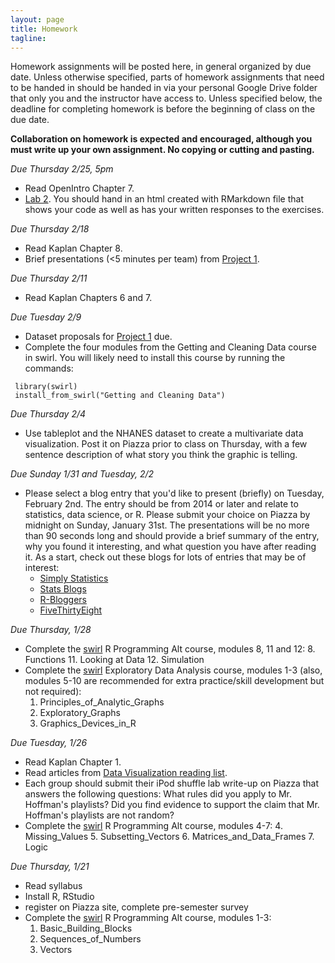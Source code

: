 ```yaml
---
layout: page
title: Homework
tagline: 
---
```


Homework assignments will be posted here, in general organized by due date. Unless otherwise specified, parts of homework assignments that need to be handed in should be handed in via your personal Google Drive folder that only you and the instructor have access to. Unless specified below, the deadline for completing homework is before the beginning of class on the due date. 

**Collaboration on homework is expected and encouraged, although you must write up your own assignment. No copying or cutting and pasting.**

<!--
_Due Thursday 3/1, 5pm_

 - * Create a short reproducible document (using RMarkdown) that describes the basic structure of a dataset and summarizes some key features of the data using a few key tables and figures. Choose a dataset that you have not used before from [these datasets](datasets.html),  the ones in the class Google Drive, or some other dataset that interests you. _Be sure to pick a dataset that has a continuous variable that you can use as an outcome variable in a linear regression model._ Your write-up should address the following points:
  * What is the background/context for this data? 
  * Data management: How many observations are there? What is the unit of observation? What are the key response variable(s) and explanatory variables? Is there any missing data? If so, are there any obvious patterns to the missingness? 
  * Choose 4 to 10 key variables from your dataset (including the outcome variable). 
      - Include a table that lists for each chosen variable the name, definition, type of variable (i.e. categorical, continuous, binary), and the number of missing observations. 
      - Choose at least two of these variables and provide figures that show their univariate distributions. Describe the plotted distributions in words. 
      - Provide a ggpairs() plot that provides a visual overview of the chosen variables.
  * Run two simple linear regressions each with different predictor variables. Interpret the results. Plot a scatterplot of each regression and include the fitted line on the graph. Rescale your explanatory variables if necessary to obtain a meaningful interpretation of beta0.
-->

_Due Thursday 2/25, 5pm_

 - Read OpenIntro Chapter 7.
 - [Lab 2](../assets/labs/lab2-slr/lab2-slr.pdf). You should hand in an html created with RMarkdown file that shows your code as well as has your written responses to the exercises.

_Due Thursday 2/18_

 - Read Kaplan Chapter 8.
 - Brief presentations (<5 minutes per team) from [Project 1](project1.html).

_Due Thursday 2/11_

 - Read Kaplan Chapters 6 and 7.

_Due Tuesday 2/9_

 - Dataset proposals for [Project 1](project1.html) due.
 - Complete the four modules from the Getting and Cleaning Data course in swirl. You will likely need to install this course by running the commands: 
 
```
 library(swirl)
 install_from_swirl("Getting and Cleaning Data")
```

_Due Thursday 2/4_

 - Use tableplot and the NHANES dataset to create a multivariate data visualization. Post it on Piazza prior to class on Thursday, with a few sentence description of what story you think the graphic is telling.  

_Due Sunday 1/31 and Tuesday, 2/2_

 - Please select a blog entry that you'd like to present (briefly) on Tuesday, February 2nd. The entry should be from 2014 or later and relate to statistics, data science, or R. Please submit your choice on Piazza by midnight on Sunday, January 31st. The presentations will be no more than 90 seconds long and should provide a brief summary of the entry, why you found it interesting, and what question you have after reading it.  As a start, check out these blogs for lots of entries that may be of interest:
    - [Simply Statistics](http://simplystatistics.org)
    - [Stats Blogs](http://www.statsblogs.com)
    - [R-Bloggers](http://r-bloggers.com)
    - [FiveThirtyEight](http://fivethirtyeight.com/)


_Due Thursday, 1/28_
 
 - Complete the [swirl](http://swirlstats.com/students.html) R Programming Alt course, modules 8, 11 and 12:
    8. Functions
    11. Looking at Data
    12. Simulation
 - Complete the [swirl](http://swirlstats.com/students.html) Exploratory Data Analysis course, modules 1-3 (also, modules 5-10 are recommended for extra practice/skill development but not required):
    1. Principles_of_Analytic_Graphs
    2. Exploratory_Graphs
    3. Graphics_Devices_in_R


_Due Tuesday, 1/26_

 - Read Kaplan Chapter 1.
 - Read articles from [Data Visualization reading list](data-viz-reading-list.html).
 - Each group should submit their iPod shuffle lab write-up on Piazza that answers the following questions: What rules did you apply to Mr. Hoffman's playlists? Did you find evidence to support the claim that Mr. Hoffman's playlists are not random? 
 - Complete the [swirl](http://swirlstats.com/students.html) R Programming Alt course, modules 4-7:
    4. Missing_Values
    5. Subsetting_Vectors
    6. Matrices_and_Data_Frames
    7. Logic


_Due Thursday, 1/21_ 

 - Read syllabus
 - Install R, RStudio
 - register on Piazza site, complete pre-semester survey
 - Complete the [swirl](http://swirlstats.com/students.html) R Programming Alt course, modules 1-3:
    1. Basic_Building_Blocks
    2. Sequences_of_Numbers
    3. Vectors
